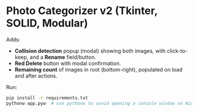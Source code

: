 # Photo Categorizer v2 (Tkinter, SOLID, Modular)

Adds:
- **Collision detection** popup (modal) showing both images, with click-to-keep, and a **Rename** field/button.
- **Red Delete** button with modal confirmation.
- **Remaining count** of images in root (bottom-right), populated on load and after actions.

Run:
```bash
pip install -r requirements.txt
pythonw app.pyw  # use pythonw to avoid opening a console window on Windows
```
